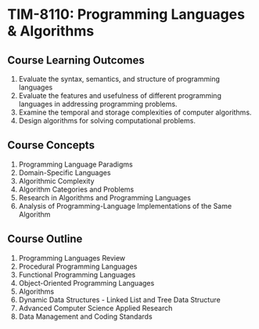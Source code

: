 # TIM-8110: Programming Languages & Algorithms
## Course Learning Outcomes
1.	Evaluate the syntax, semantics, and structure of programming languages 
2.	Evaluate the features and usefulness of different programming languages in addressing programming problems.
3.	Examine the temporal and storage complexities of computer algorithms.
4.	Design algorithms for solving computational problems.

## Course Concepts
1.	Programming Language Paradigms
2.	Domain-Specific Languages
3.	Algorithmic Complexity
4.	Algorithm Categories and Problems
5.	Research in Algorithms and Programming Languages
6.	Analysis of Programming-Language Implementations of the Same Algorithm

## Course Outline
1. Programming Languages Review
2. Procedural Programming Languages
3. Functional Programming Languages
4. Object-Oriented Programming Languages
5. Algorithms
6. Dynamic Data Structures - Linked List and Tree Data Structure
7. Advanced Computer Science Applied Research
8. Data Management and Coding Standards

